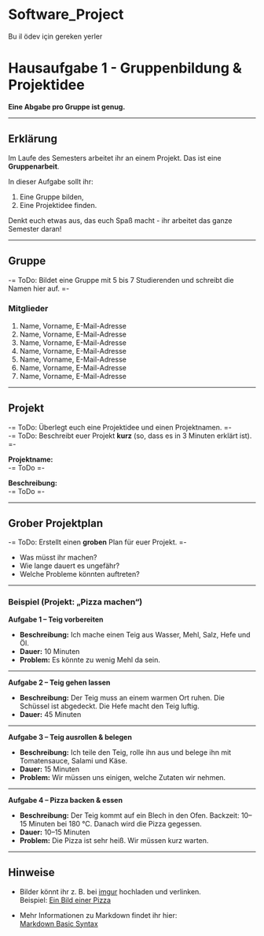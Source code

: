 # Software_Project
Bu il ödev için gereken yerler
# Hausaufgabe 1 - Gruppenbildung & Projektidee

**Eine Abgabe pro Gruppe ist genug.**

---

## Erklärung
Im Laufe des Semesters arbeitet ihr an einem Projekt.
Das ist eine **Gruppenarbeit**.  

In dieser Aufgabe sollt ihr:  
1. Eine Gruppe bilden,  
2. Eine Projektidee finden.  

Denkt euch etwas aus, das euch Spaß macht - ihr arbeitet das ganze Semester daran!

---

## Gruppe
-= ToDo: Bildet eine Gruppe mit 5 bis 7 Studierenden und schreibt die Namen hier auf. =-

### Mitglieder
1. Name, Vorname, E-Mail-Adresse  
2. Name, Vorname, E-Mail-Adresse  
3. Name, Vorname, E-Mail-Adresse  
4. Name, Vorname, E-Mail-Adresse  
5. Name, Vorname, E-Mail-Adresse  
6. Name, Vorname, E-Mail-Adresse  
7. Name, Vorname, E-Mail-Adresse  

---

## Projekt
-= ToDo: Überlegt euch eine Projektidee und einen Projektnamen. =-  
-= ToDo: Beschreibt euer Projekt **kurz** (so, dass es in 3 Minuten erklärt ist). =-

**Projektname:**  
-= ToDo =-  

**Beschreibung:**  
-= ToDo =-  

---

## Grober Projektplan
-= ToDo: Erstellt einen **groben** Plan für euer Projekt. =-  
- Was müsst ihr machen?  
- Wie lange dauert es ungefähr?  
- Welche Probleme könnten auftreten?  

---

### Beispiel (Projekt: „Pizza machen“)

**Aufgabe 1 – Teig vorbereiten**  
- **Beschreibung:** Ich mache einen Teig aus Wasser, Mehl, Salz, Hefe und Öl.  
- **Dauer:** 10 Minuten  
- **Problem:** Es könnte zu wenig Mehl da sein.  

---

**Aufgabe 2 – Teig gehen lassen**  
- **Beschreibung:** Der Teig muss an einem warmen Ort ruhen. Die Schüssel ist abgedeckt. Die Hefe macht den Teig luftig.  
- **Dauer:** 45 Minuten  

---

**Aufgabe 3 – Teig ausrollen & belegen**  
- **Beschreibung:** Ich teile den Teig, rolle ihn aus und belege ihn mit Tomatensauce, Salami und Käse.  
- **Dauer:** 15 Minuten  
- **Problem:** Wir müssen uns einigen, welche Zutaten wir nehmen.  

---

**Aufgabe 4 – Pizza backen & essen**  
- **Beschreibung:** Der Teig kommt auf ein Blech in den Ofen. Backzeit: 10–15 Minuten bei 180 °C. Danach wird die Pizza gegessen.  
- **Dauer:** 10–15 Minuten  
- **Problem:** Die Pizza ist sehr heiß. Wir müssen kurz warten.  

---

## Hinweise
- Bilder könnt ihr z. B. bei [imgur](https://www.imgur.com) hochladen und verlinken.  
  Beispiel: [Ein Bild einer Pizza](https://i.imgur.com/PmEODOY.jpg)  

- Mehr Informationen zu Markdown findet ihr hier:  
  [Markdown Basic Syntax](https://www.markdownguide.org/basic-syntax/)
